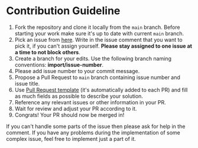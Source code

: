 # Contribution Guideline

1. Fork the repository and clone it locally from the `main` branch. Before starting your work make sure it's up to date with current `main` branch.
2. Pick an issue from [here](https://github.com/hotwax/import/issues). Write in the issue comment that you want to pick it, if you can't assign yourself. **Please stay assigned to one issue at a time to not block others**.
3. Create a branch for your edits. Use the following branch naming conventions: **import/issue-number**.
4. Please add issue number to your commit message.
5. Propose a Pull Request to `main` branch containing issue number and issue title.
6. Use [Pull Request template](https://github.com/hotwax/import/blob/main/.github/PULL_REQUEST_TEMPLATE.md) (it's automatically added to each PR) and fill as much fields as possible to describe your solution.
7. Reference any relevant issues or other information in your PR.
8. Wait for review and adjust your PR according to it.
9. Congrats! Your PR should now be merged in!

If you can't handle some parts of the issue then please ask for help in the comment. If you have any problems during the implementation of some complex issue, feel free to implement just a part of it.
